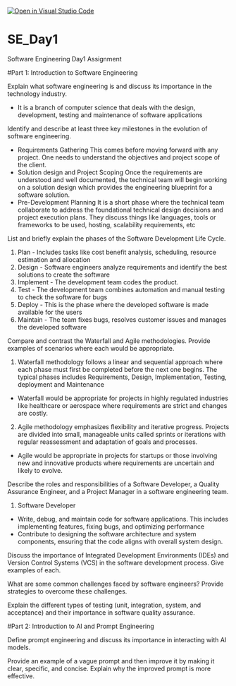 [![Open in Visual Studio Code](https://classroom.github.com/assets/open-in-vscode-2e0aaae1b6195c2367325f4f02e2d04e9abb55f0b24a779b69b11b9e10269abc.svg)](https://classroom.github.com/online_ide?assignment_repo_id=15569046&assignment_repo_type=AssignmentRepo)
# SE_Day1
Software Engineering Day1 Assignment

#Part 1: Introduction to Software Engineering

Explain what software engineering is and discuss its importance in the technology industry.
- It is a branch of computer science that deals with the design, development, testing and maintenance of software applications

Identify and describe at least three key milestones in the evolution of software engineering.
- Requirements Gathering
This comes before moving forward with any project. One needs to understand the objectives and project scope of the client.
- Solution design and Project Scoping
Once the requirements are understood and well documented, the technical team will begin working on a solution design which provides the engineering blueprint for a software solution.
- Pre-Development Planning
It is a short phase where the technical team collaborate to address the foundational technical design  decisions and project execution plans. They discuss things like languages, tools or frameworks to be used, hosting, scalability requirements, etc

List and briefly explain the phases of the Software Development Life Cycle.
1. Plan - Includes tasks like cost benefit analysis, scheduling, resource estimation and allocation
2. Design - Software engineers analyze requirements and identify the best solutions to create the software
3. Implement - The development team codes the product.
4. Test - The development team combines automation and manual testing to check the software for bugs
5. Deploy - This is the phase where the developed software is made available for the users
6. Maintain - The team fixes bugs, resolves customer issues and manages the developed software


Compare and contrast the Waterfall and Agile methodologies. Provide examples of scenarios where each would be appropriate.
1. Waterfall  methodology follows a linear and sequential approach where each phase must first be completed before the next one begins. The typical phases includes Requirements, Design, Implementation, Testing, deployment and Maintenance
- Waterfall would be appropriate for projects in highly regulated industries like healthcare or aerospace where requirements are strict and changes are costly.
2. Agile methodology emphasizes flexibility and iterative progress. Projects are divided into small, manageable units called sprints or iterations with regular reassessment and adaptation of goals and processes.
- Agile would be appropriate in projects for startups or those involving new and innovative products where requirements are uncertain and likely to evolve.

Describe the roles and responsibilities of a Software Developer, a Quality Assurance Engineer, and a Project Manager in a software engineering team.
1. Software Developer
-  Write, debug, and maintain code for software applications. This includes implementing features, fixing bugs, and optimizing performance
-  Contribute to designing the software architecture and system components, ensuring that the code aligns with overall system design.

Discuss the importance of Integrated Development Environments (IDEs) and Version Control Systems (VCS) in the software development process. Give examples of each.


What are some common challenges faced by software engineers? Provide strategies to overcome these challenges.


Explain the different types of testing (unit, integration, system, and acceptance) and their importance in software quality assurance.


#Part 2: Introduction to AI and Prompt Engineering


Define prompt engineering and discuss its importance in interacting with AI models.


Provide an example of a vague prompt and then improve it by making it clear, specific, and concise. Explain why the improved prompt is more effective.
